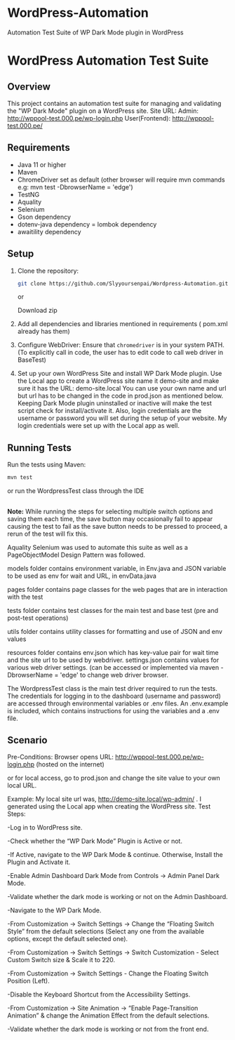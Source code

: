 # WordPress-Automation
Automation Test Suite of WP Dark Mode plugin in WordPress

# WordPress Automation Test Suite

## Overview

This project contains an automation test suite for managing and validating the "WP Dark Mode" plugin on a WordPress site.
Site URL: Admin:  http://wppool-test.000.pe/wp-login.php 
          User(Frontend): http://wppool-test.000.pe/
## Requirements

- Java 11 or higher
- Maven
- ChromeDriver set as default (other browser will require mvn commands e.g: mvn test -DbrowserName = 'edge')
- TestNG
- Aquality
- Selenium
- Gson dependency
- dotenv-java dependency
= lombok dependency
- awaitility dependency

## Setup

1. Clone the repository:
    ```bash
    git clone https://github.com/Slyyoursenpai/Wordpress-Automation.git
    ```
    or

   Download zip

2. Add all dependencies and libraries mentioned in requirements ( pom.xml already has them)

3. Configure WebDriver:
    Ensure that `chromedriver` is in your system PATH. (To explicitly call in code, the user has to edit code to call web driver in BaseTest)

4. Set up your own WordPress Site and install WP Dark Mode plugin. Use the Local app to create a WordPress site name it demo-site and make sure it has the URL: demo-site.local
 You can use your own name and url but url has to be changed in the code in prod.json as mentioned below. Keeping Dark Mode plugin uninstalled or inactive will make the test script check for install/activate it.
Also, login credentials are the username or password you will set during the setup of your website. My login credentials were set up with the Local app as well.

## Running Tests

Run the tests using Maven:
```bash
mvn test
```
or run the WordpressTest class through the IDE

##

**Note:**
While running the steps for selecting multiple switch options and saving them each time, the save button may occasionally fail to appear causing the test to fail as the save button needs to be pressed to proceed, a rerun of the test will fix this. 


Aquality Selenium was used to automate this suite as well as a PageObjectModel Design Pattern was followed.

models folder contains environment variable, in Env.java and JSON variable to be used as env for wait and URL, in envData.java

pages folder contains page classes for the web pages that are in interaction with the test

tests folder contains test classes for the main test and base test (pre and post-test operations)

utils folder contains utility classes for formatting and use of JSON and env values

resources folder contains env.json which has key-value pair for wait time and the site url to be used by webdriver. settings.json contains values for various web driver settings. (can be accessed or implemented via maven -DbrowserName = 'edge' to change web driver browser.

The WordpressTest class is the main test driver required to run the tests. The credentials for logging in to the dashboard (username and password) are accessed through environmental variables or .env files. An .env.example is included, which contains instructions for using the variables and a .env file.

## Scenario

Pre-Conditions:
Browser opens URL: http://wppool-test.000.pe/wp-login.php (hosted on the internet) 

or for local access, go to prod.json and change the site value to your own local URL. 

Example: My local site url was, http://demo-site.local/wp-admin/ . I generated using the Local app when creating the WordPress site. 
Test Steps: 

-Log in to WordPress site.

-Check whether the “WP Dark Mode” Plugin is Active or not.

-If Active, navigate to the WP Dark Mode & continue. Otherwise, Install the Plugin and Activate it.

-Enable Admin Dashboard Dark Mode from Controls → Admin Panel Dark Mode.

-Validate whether the dark mode is working or not on the Admin Dashboard.

-Navigate to the WP Dark Mode.

-From Customization → Switch Settings → Change the “Floating Switch Style” from the default selections (Select any one from the available options, except the default selected one).

-From Customization → Switch Settings → Switch Customization - Select Custom Switch size & Scale it to 220.

-From Customization → Switch Settings - Change the Floating Switch Position (Left).

-Disable the Keyboard Shortcut from the Accessibility Settings.

-From Customization → Site Animation → “Enable Page-Transition Animation” & change the Animation Effect from the default selections.

-Validate whether the dark mode is working or not from the front end.







